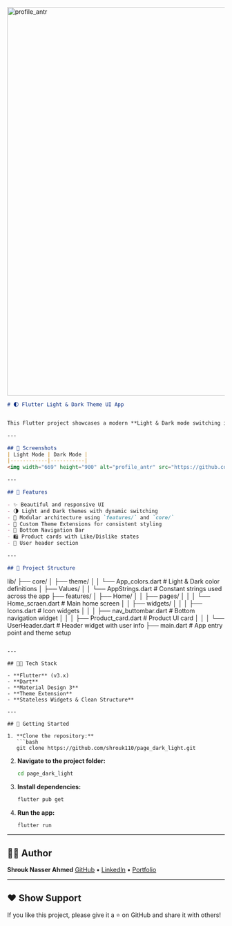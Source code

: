 
<img width="669" height="900" alt="profile_antr" src="https://github.com/user-attachments/assets/fab36218-8fe3-4051-b9f8-8ec58a9592cf" />

```markdown
# 🌓 Flutter Light & Dark Theme UI App


This Flutter project showcases a modern **Light & Dark mode switching interface** using clean architecture and theming principles. The app is modular, scalable, and designed with performance and readability in mind.

---

## 📱 Screenshots
| Light Mode | Dark Mode |
|------------|-----------|
<img width="669" height="900" alt="profile_antr" src="https://github.com/user-attachments/assets/6f82cb90-28a1-4913-8ade-76389669a3bf" />

---

## 🌟 Features

- ✨ Beautiful and responsive UI
- 🌗 Light and Dark themes with dynamic switching
- 🧩 Modular architecture using `features/` and `core/`
- 🧠 Custom Theme Extensions for consistent styling
- 🧱 Bottom Navigation Bar
- 🛍️ Product cards with Like/Dislike states
- 👤 User header section

---

## 📁 Project Structure

```

lib/
├── core/
│   ├── theme/
│   │   └── App\_colors.dart           # Light & Dark color definitions
│   ├── Values/
│   │   └── AppStrings.dart           # Constant strings used across the app
├── features/
│   ├── Home/
│   │   ├── pages/
│   │   │   └── Home\_scraen.dart      # Main home screen
│   │   ├── widgets/
│   │   │   ├── Icons.dart            # Icon widgets
│   │   │   ├── nav\_buttombar.dart    # Bottom navigation widget
│   │   │   ├── Product\_card.dart     # Product UI card
│   │   │   └── UserHeader.dart       # Header widget with user info
├── main.dart                         # App entry point and theme setup

````

---

## 🧑‍💻 Tech Stack

- **Flutter** (v3.x)
- **Dart**
- **Material Design 3**
- **Theme Extension**
- **Stateless Widgets & Clean Structure**

---

## 🚀 Getting Started

1. **Clone the repository:**
   ```bash
   git clone https://github.com/shrouk110/page_dark_light.git
````

2. **Navigate to the project folder:**

   ```bash
   cd page_dark_light
   ```

3. **Install dependencies:**

   ```bash
   flutter pub get
   ```

4. **Run the app:**

   ```bash
   flutter run
   ```

---

## 🙋‍♀️ Author

**Shrouk Nasser Ahmed**
[GitHub](https://github.com/shrouk110) • [LinkedIn](#) • [Portfolio](#)

---

## ❤️ Show Support

If you like this project, please give it a ⭐ on GitHub and share it with others!

